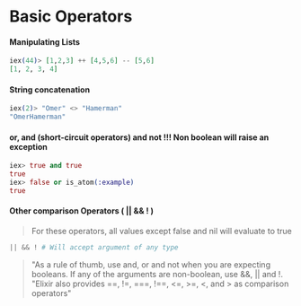 # Basic Operators

#### Manipulating Lists
```elixir
iex(44)> [1,2,3] ++ [4,5,6] -- [5,6]
[1, 2, 3, 4]
```

#### String concatenation
```elixir
iex(2)> "Omer" <> "Hamerman"
"OmerHamerman"
```

#### or, and (short-circuit operators) and not !!! Non boolean will raise an exception
```elixir
iex> true and true
true
iex> false or is_atom(:example)
true
```

#### Other comparison Operators ( || && ! )
> For these operators, all values except false and nil will evaluate to true

```elixir
|| && ! # Will accept argument of any type
```
> "As a rule of thumb, use and, or and not when you are expecting booleans. If any of the arguments are non-boolean, use &&, || and !.
"Elixir also provides ==, !=, ===, !==, <=, >=, <, and > as comparison operators"
